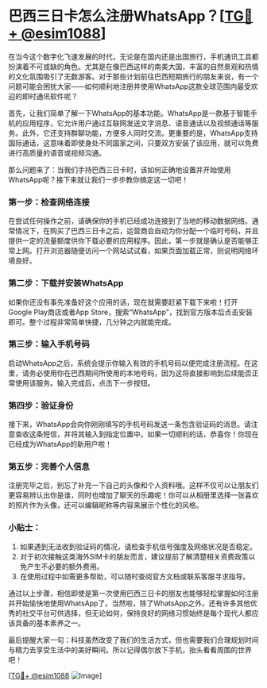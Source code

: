 # 巴西三日卡怎么注册WhatsApp？[[TG💪+ @esim1088](https://t.me/s/esim1088)]

在当今这个数字化飞速发展的时代，无论是在国内还是出国旅行，手机通讯工具都扮演着不可或缺的角色。尤其是在像巴西这样的南美大国，丰富的自然景观和热情的文化氛围吸引了无数游客。对于那些计划前往巴西短期旅行的朋友来说，有一个问题可能会困扰大家——如何顺利地注册并使用WhatsApp这款全球范围内最受欢迎的即时通讯软件呢？

首先，让我们简单了解一下WhatsApp的基本功能。WhatsApp是一款基于智能手机的应用程序，它允许用户通过互联网发送文字消息、语音通话以及视频通话等服务。此外，它还支持群聊功能，方便多人同时交流。更重要的是，WhatsApp支持国际通话，这意味着即使身处不同国家之间，只要双方安装了该应用，就可以免费进行高质量的语音或视频沟通。

那么问题来了：当我们手持巴西三日卡时，该如何正确地设置并开始使用WhatsApp呢？接下来就让我们一步步教你搞定这一切吧！

### 第一步：检查网络连接
在尝试任何操作之前，请确保你的手机已经成功连接到了当地的移动数据网络。通常情况下，在购买了巴西三日卡之后，运营商会自动为你分配一个临时号码，并且提供一定的流量额度供你下载必要的应用程序。因此，第一步就是确认是否能够正常上网。打开浏览器随便访问一个网站试试看，如果页面加载正常，则说明网络环境良好。

### 第二步：下载并安装WhatsApp
如果你还没有事先准备好这个应用的话，现在就需要赶紧下载下来啦！打开Google Play商店或者App Store，搜索“WhatsApp”，找到官方版本后点击安装即可。整个过程非常简单快捷，几分钟之内就能完成。

### 第三步：输入手机号码
启动WhatsApp之后，系统会提示你输入有效的手机号码以便完成注册流程。在这里，请务必使用你在巴西期间所使用的本地号码，因为这将直接影响到后续能否正常使用该服务。输入完成后，点击下一步按钮。

### 第四步：验证身份
接下来，WhatsApp会向你刚刚填写的手机号码发送一条包含验证码的消息。请注意查收这条短信，并将其输入到指定位置中。如果一切顺利的话，恭喜你！你现在已经成为WhatsApp的新用户啦！

### 第五步：完善个人信息
注册完毕之后，别忘了补充一下自己的头像和个人资料哦。这样不仅可以让朋友们更容易辨认出你是谁，同时也增加了聊天的乐趣呢！你可以从相册里选择一张喜欢的照片作为头像，还可以编辑昵称等内容来展示个性化的风格。

### 小贴士：
1. 如果遇到无法收到验证码的情况，请检查手机信号强度及网络状况是否稳定。
2. 对于初次接触这类海外SIM卡的朋友而言，建议提前了解清楚相关资费政策以免产生不必要的额外费用。
3. 在使用过程中如需更多帮助，可以随时查阅官方文档或联系客服寻求指导。

通过以上步骤，相信即使是第一次使用巴西三日卡的朋友也能够轻松掌握如何注册并开始愉快地使用WhatsApp了。当然啦，除了WhatsApp之外，还有许多其他优秀的社交平台可供选择，但无论如何，保持良好的网络习惯始终是每个现代人都应该具备的基本素养之一。

最后提醒大家一句：科技虽然改变了我们的生活方式，但也需要我们合理规划时间与精力去享受生活中的美好瞬间。所以记得偶尔放下手机，抬头看看周围的世界吧！

[[TG💪+ @esim1088](https://t.me/s/esim1088) ![Image](https://i.postimg.cc/4NQfJmqS/Snipaste-2025-05-13-00-14-12.png)]